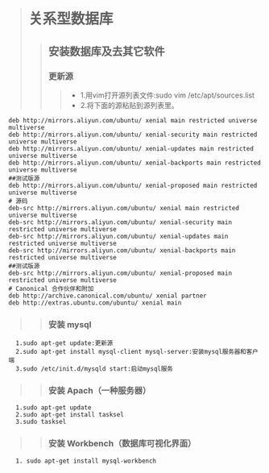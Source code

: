 ># 关系型数据库
>>## 安装数据库及去其它软件
  >>### 更新源
   >>>- 1.用vim打开源列表文件:sudo vim /etc/apt/sources.list
   >>>- 2.将下面的源粘贴到源列表里。  
   
    deb http://mirrors.aliyun.com/ubuntu/ xenial main restricted universe multiverse
    deb http://mirrors.aliyun.com/ubuntu/ xenial-security main restricted universe multiverse
    deb http://mirrors.aliyun.com/ubuntu/ xenial-updates main restricted universe multiverse
    deb http://mirrors.aliyun.com/ubuntu/ xenial-backports main restricted universe multiverse
    ##测试版源
    deb http://mirrors.aliyun.com/ubuntu/ xenial-proposed main restricted universe multiverse
    # 源码
    deb-src http://mirrors.aliyun.com/ubuntu/ xenial main restricted universe multiverse
    deb-src http://mirrors.aliyun.com/ubuntu/ xenial-security main restricted universe multiverse
    deb-src http://mirrors.aliyun.com/ubuntu/ xenial-updates main restricted universe multiverse
    deb-src http://mirrors.aliyun.com/ubuntu/ xenial-backports main restricted universe multiverse
    ##测试版源
    deb-src http://mirrors.aliyun.com/ubuntu/ xenial-proposed main restricted universe multiverse
    # Canonical 合作伙伴和附加
    deb http://archive.canonical.com/ubuntu/ xenial partner
    deb http://extras.ubuntu.com/ubuntu/ xenial main  
    
   >>### 安装 mysql
      1.sudo apt-get update:更新源
      2.sudo apt-get install mysql-client mysql-server:安装mysql服务器和客户端
      3.sudo /etc/init.d/mysqld start:启动mysql服务
   >>### 安装 Apach（一种服务器）
      1.sudo apt-get update
      2.sudo apt-get install tasksel
      3.sudo tasksel
   >>### 安装 Workbench（数据库可视化界面）
      1. sudo apt-get install mysql-workbench
 
